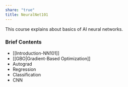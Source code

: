 ```yaml
---
share: "true"
title: NeuralNet101
---
```

This course explains about basics of AI neural networks.
### Brief Contents
- [[Introduction-NN101]]
- [[GBO|Gradient-Based Optimization]]
- Autograd
- Regression
- Classification
- CNN
